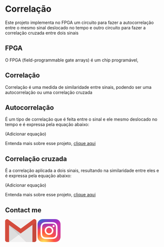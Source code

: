 # Correlação
Este projeto implementa no FPGA um circuito para fazer a autocorrelação entre o mesmo sinal deslocado no tempo e outro circuito para fazer a correlação cruzada entre dois sinais 

## FPGA
O FPGA (field-programmable gate arrays) é um chip programável,  

## Correlação
Correlação é uma medida de similaridade entre sinais, podendo ser uma autocorrelação ou uma correlação cruzada

## Autocorrelação
É um tipo de correlação que é feita entre o sinal e ele mesmo deslocado no tempo e é expressa pela equação abaixo:

(Adicionar equação)

Entenda mais sobre esse projeto, [clique aqui](https://github.com/Jefferson-Lopes/FPGA/tree/master/Correlation/Autocorrelation)

## Correlação cruzada
É a correlação aplicada a dois sinais, resultando na similaridade entre eles e é expressa pela equação abaixo:

(Adicionar equação)

Entenda mais sobre esse projeto, [clique aqui](https://github.com/Jefferson-Lopes/FPGA/tree/master/Correlation/Cross_correlation)

## Contact me
[![](Output_files/gmail.png)](jefferson.lopes@ee.ufcg.edu.br) [![](Output_files/insta.png)](https://instagram.com/jeff.777.lopes?igshid=1i5gr7ch0bvkd)
 
